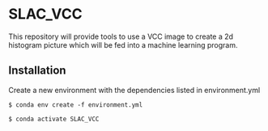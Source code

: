 
# SLAC_VCC
This repository will provide tools to use a VCC image to create a 2d histogram picture which will be fed into a machine learning program.

## Installation
Create a new environment with the dependencies listed in environment.yml
```
$ conda env create -f environment.yml
```
```
$ conda activate SLAC_VCC
```